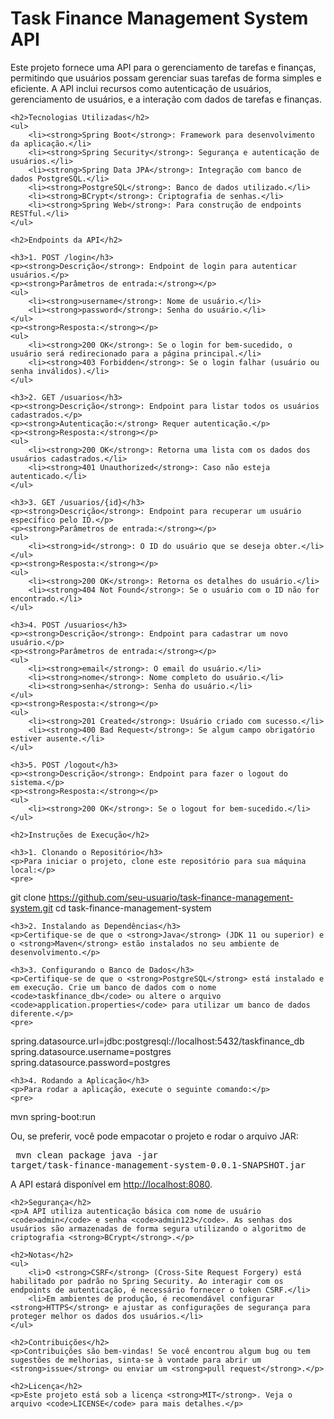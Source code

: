 <!DOCTYPE html>
<html lang="pt-br">
<head>
    <meta charset="UTF-8">
    <meta name="viewport" content="width=device-width, initial-scale=1.0">
    <title>Task Finance Management System API</title>
</head>
<body>
    <h1>Task Finance Management System API</h1>
    <p>Este projeto fornece uma API para o gerenciamento de tarefas e finanças, permitindo que usuários possam gerenciar suas tarefas de forma simples e eficiente. A API inclui recursos como autenticação de usuários, gerenciamento de usuários, e a interação com dados de tarefas e finanças.</p>

    <h2>Tecnologias Utilizadas</h2>
    <ul>
        <li><strong>Spring Boot</strong>: Framework para desenvolvimento da aplicação.</li>
        <li><strong>Spring Security</strong>: Segurança e autenticação de usuários.</li>
        <li><strong>Spring Data JPA</strong>: Integração com banco de dados PostgreSQL.</li>
        <li><strong>PostgreSQL</strong>: Banco de dados utilizado.</li>
        <li><strong>BCrypt</strong>: Criptografia de senhas.</li>
        <li><strong>Spring Web</strong>: Para construção de endpoints RESTful.</li>
    </ul>

    <h2>Endpoints da API</h2>

    <h3>1. POST /login</h3>
    <p><strong>Descrição</strong>: Endpoint de login para autenticar usuários.</p>
    <p><strong>Parâmetros de entrada:</strong></p>
    <ul>
        <li><strong>username</strong>: Nome de usuário.</li>
        <li><strong>password</strong>: Senha do usuário.</li>
    </ul>
    <p><strong>Resposta:</strong></p>
    <ul>
        <li><strong>200 OK</strong>: Se o login for bem-sucedido, o usuário será redirecionado para a página principal.</li>
        <li><strong>403 Forbidden</strong>: Se o login falhar (usuário ou senha inválidos).</li>
    </ul>

    <h3>2. GET /usuarios</h3>
    <p><strong>Descrição</strong>: Endpoint para listar todos os usuários cadastrados.</p>
    <p><strong>Autenticação:</strong> Requer autenticação.</p>
    <p><strong>Resposta:</strong></p>
    <ul>
        <li><strong>200 OK</strong>: Retorna uma lista com os dados dos usuários cadastrados.</li>
        <li><strong>401 Unauthorized</strong>: Caso não esteja autenticado.</li>
    </ul>

    <h3>3. GET /usuarios/{id}</h3>
    <p><strong>Descrição</strong>: Endpoint para recuperar um usuário específico pelo ID.</p>
    <p><strong>Parâmetros de entrada:</strong></p>
    <ul>
        <li><strong>id</strong>: O ID do usuário que se deseja obter.</li>
    </ul>
    <p><strong>Resposta:</strong></p>
    <ul>
        <li><strong>200 OK</strong>: Retorna os detalhes do usuário.</li>
        <li><strong>404 Not Found</strong>: Se o usuário com o ID não for encontrado.</li>
    </ul>

    <h3>4. POST /usuarios</h3>
    <p><strong>Descrição</strong>: Endpoint para cadastrar um novo usuário.</p>
    <p><strong>Parâmetros de entrada:</strong></p>
    <ul>
        <li><strong>email</strong>: O email do usuário.</li>
        <li><strong>nome</strong>: Nome completo do usuário.</li>
        <li><strong>senha</strong>: Senha do usuário.</li>
    </ul>
    <p><strong>Resposta:</strong></p>
    <ul>
        <li><strong>201 Created</strong>: Usuário criado com sucesso.</li>
        <li><strong>400 Bad Request</strong>: Se algum campo obrigatório estiver ausente.</li>
    </ul>

    <h3>5. POST /logout</h3>
    <p><strong>Descrição</strong>: Endpoint para fazer o logout do sistema.</p>
    <p><strong>Resposta:</strong></p>
    <ul>
        <li><strong>200 OK</strong>: Se o logout for bem-sucedido.</li>
    </ul>

    <h2>Instruções de Execução</h2>

    <h3>1. Clonando o Repositório</h3>
    <p>Para iniciar o projeto, clone este repositório para sua máquina local:</p>
    <pre>
git clone https://github.com/seu-usuario/task-finance-management-system.git
cd task-finance-management-system
    </pre>

    <h3>2. Instalando as Dependências</h3>
    <p>Certifique-se de que o <strong>Java</strong> (JDK 11 ou superior) e o <strong>Maven</strong> estão instalados no seu ambiente de desenvolvimento.</p>

    <h3>3. Configurando o Banco de Dados</h3>
    <p>Certifique-se de que o <strong>PostgreSQL</strong> está instalado e em execução. Crie um banco de dados com o nome <code>taskfinance_db</code> ou altere o arquivo <code>application.properties</code> para utilizar um banco de dados diferente.</p>
    <pre>
spring.datasource.url=jdbc:postgresql://localhost:5432/taskfinance_db
spring.datasource.username=postgres
spring.datasource.password=postgres
    </pre>

    <h3>4. Rodando a Aplicação</h3>
    <p>Para rodar a aplicação, execute o seguinte comando:</p>
    <pre>
mvn spring-boot:run
    </pre>
    <p>Ou, se preferir, você pode empacotar o projeto e rodar o arquivo JAR:</p>
    <pre>
mvn clean package
java -jar target/task-finance-management-system-0.0.1-SNAPSHOT.jar
    </pre>
    <p>A API estará disponível em <a href="http://localhost:8080">http://localhost:8080</a>.</p>

    <h2>Segurança</h2>
    <p>A API utiliza autenticação básica com nome de usuário <code>admin</code> e senha <code>admin123</code>. As senhas dos usuários são armazenadas de forma segura utilizando o algoritmo de criptografia <strong>BCrypt</strong>.</p>

    <h2>Notas</h2>
    <ul>
        <li>O <strong>CSRF</strong> (Cross-Site Request Forgery) está habilitado por padrão no Spring Security. Ao interagir com os endpoints de autenticação, é necessário fornecer o token CSRF.</li>
        <li>Em ambientes de produção, é recomendável configurar <strong>HTTPS</strong> e ajustar as configurações de segurança para proteger melhor os dados dos usuários.</li>
    </ul>

    <h2>Contribuições</h2>
    <p>Contribuições são bem-vindas! Se você encontrou algum bug ou tem sugestões de melhorias, sinta-se à vontade para abrir um <strong>issue</strong> ou enviar um <strong>pull request</strong>.</p>

    <h2>Licença</h2>
    <p>Este projeto está sob a licença <strong>MIT</strong>. Veja o arquivo <code>LICENSE</code> para mais detalhes.</p>

</body>
</html>

